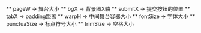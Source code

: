 ** pageW -> 舞台大小
** bgX   -> 背景图X轴
** submitX  -> 提交按钮的位置
** tabX     -> padding距离
** warpH    -> 中间舞台容器大小
** fontSize -> 字体大小
** punctuaSize -> 标点符号大小
** trimSize    -> 空格大小
